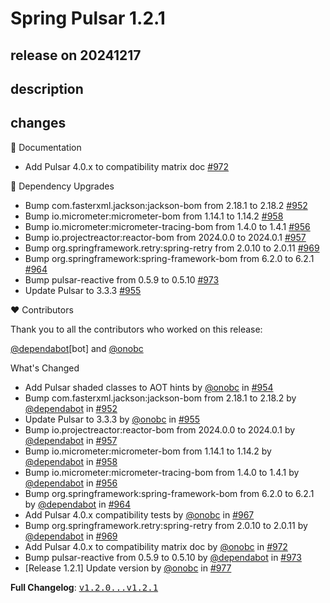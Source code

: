 # Spring Pulsar 1.2.1

## release on 20241217
## description
## changes
📔 Documentation

* Add Pulsar 4.0.x to compatibility matrix doc <a href="https://github.com/spring-projects/spring-pulsar/pull/972" data-hovercard-type="pull_request" data-hovercard-url="/spring-projects/spring-pulsar/pull/972/hovercard">#972</a>

🔨 Dependency Upgrades

* Bump com.fasterxml.jackson:jackson-bom from 2.18.1 to 2.18.2 <a href="https://github.com/spring-projects/spring-pulsar/pull/952" data-hovercard-type="pull_request" data-hovercard-url="/spring-projects/spring-pulsar/pull/952/hovercard">#952</a>
* Bump io.micrometer:micrometer-bom from 1.14.1 to 1.14.2 <a href="https://github.com/spring-projects/spring-pulsar/pull/958" data-hovercard-type="pull_request" data-hovercard-url="/spring-projects/spring-pulsar/pull/958/hovercard">#958</a>
* Bump io.micrometer:micrometer-tracing-bom from 1.4.0 to 1.4.1 <a href="https://github.com/spring-projects/spring-pulsar/pull/956" data-hovercard-type="pull_request" data-hovercard-url="/spring-projects/spring-pulsar/pull/956/hovercard">#956</a>
* Bump io.projectreactor:reactor-bom from 2024.0.0 to 2024.0.1 <a href="https://github.com/spring-projects/spring-pulsar/pull/957" data-hovercard-type="pull_request" data-hovercard-url="/spring-projects/spring-pulsar/pull/957/hovercard">#957</a>
* Bump org.springframework.retry:spring-retry from 2.0.10 to 2.0.11 <a href="https://github.com/spring-projects/spring-pulsar/pull/969" data-hovercard-type="pull_request" data-hovercard-url="/spring-projects/spring-pulsar/pull/969/hovercard">#969</a>
* Bump org.springframework:spring-framework-bom from 6.2.0 to 6.2.1 <a href="https://github.com/spring-projects/spring-pulsar/pull/964" data-hovercard-type="pull_request" data-hovercard-url="/spring-projects/spring-pulsar/pull/964/hovercard">#964</a>
* Bump pulsar-reactive from 0.5.9 to 0.5.10 <a href="https://github.com/spring-projects/spring-pulsar/pull/973" data-hovercard-type="pull_request" data-hovercard-url="/spring-projects/spring-pulsar/pull/973/hovercard">#973</a>
* Update Pulsar to 3.3.3 <a href="https://github.com/spring-projects/spring-pulsar/pull/955" data-hovercard-type="pull_request" data-hovercard-url="/spring-projects/spring-pulsar/pull/955/hovercard">#955</a>

❤️ Contributors

Thank you to all the contributors who worked on this release:

<a class="user-mention notranslate" data-hovercard-type="organization" data-hovercard-url="/orgs/dependabot/hovercard" data-octo-click="hovercard-link-click" data-octo-dimensions="link_type:self" href="https://github.com/dependabot">@dependabot</a>[bot] and <a class="user-mention notranslate" data-hovercard-type="user" data-hovercard-url="/users/onobc/hovercard" data-octo-click="hovercard-link-click" data-octo-dimensions="link_type:self" href="https://github.com/onobc">@onobc</a>

What's Changed

* Add Pulsar shaded classes to AOT hints by <a class="user-mention notranslate" data-hovercard-type="user" data-hovercard-url="/users/onobc/hovercard" data-octo-click="hovercard-link-click" data-octo-dimensions="link_type:self" href="https://github.com/onobc">@onobc</a> in <a class="issue-link js-issue-link" data-error-text="Failed to load title" data-id="2724828005" data-permission-text="Title is private" data-url="https://github.com/spring-projects/spring-pulsar/issues/954" data-hovercard-type="pull_request" data-hovercard-url="/spring-projects/spring-pulsar/pull/954/hovercard" href="https://github.com/spring-projects/spring-pulsar/pull/954">#954</a>
* Bump com.fasterxml.jackson:jackson-bom from 2.18.1 to 2.18.2 by <a class="user-mention notranslate" data-hovercard-type="organization" data-hovercard-url="/orgs/dependabot/hovercard" data-octo-click="hovercard-link-click" data-octo-dimensions="link_type:self" href="https://github.com/dependabot">@dependabot</a> in <a class="issue-link js-issue-link" data-error-text="Failed to load title" data-id="2700735297" data-permission-text="Title is private" data-url="https://github.com/spring-projects/spring-pulsar/issues/952" data-hovercard-type="pull_request" data-hovercard-url="/spring-projects/spring-pulsar/pull/952/hovercard" href="https://github.com/spring-projects/spring-pulsar/pull/952">#952</a>
* Update Pulsar to 3.3.3 by <a class="user-mention notranslate" data-hovercard-type="user" data-hovercard-url="/users/onobc/hovercard" data-octo-click="hovercard-link-click" data-octo-dimensions="link_type:self" href="https://github.com/onobc">@onobc</a> in <a class="issue-link js-issue-link" data-error-text="Failed to load title" data-id="2725342117" data-permission-text="Title is private" data-url="https://github.com/spring-projects/spring-pulsar/issues/955" data-hovercard-type="pull_request" data-hovercard-url="/spring-projects/spring-pulsar/pull/955/hovercard" href="https://github.com/spring-projects/spring-pulsar/pull/955">#955</a>
* Bump io.projectreactor:reactor-bom from 2024.0.0 to 2024.0.1 by <a class="user-mention notranslate" data-hovercard-type="organization" data-hovercard-url="/orgs/dependabot/hovercard" data-octo-click="hovercard-link-click" data-octo-dimensions="link_type:self" href="https://github.com/dependabot">@dependabot</a> in <a class="issue-link js-issue-link" data-error-text="Failed to load title" data-id="2731830399" data-permission-text="Title is private" data-url="https://github.com/spring-projects/spring-pulsar/issues/957" data-hovercard-type="pull_request" data-hovercard-url="/spring-projects/spring-pulsar/pull/957/hovercard" href="https://github.com/spring-projects/spring-pulsar/pull/957">#957</a>
* Bump io.micrometer:micrometer-bom from 1.14.1 to 1.14.2 by <a class="user-mention notranslate" data-hovercard-type="organization" data-hovercard-url="/orgs/dependabot/hovercard" data-octo-click="hovercard-link-click" data-octo-dimensions="link_type:self" href="https://github.com/dependabot">@dependabot</a> in <a class="issue-link js-issue-link" data-error-text="Failed to load title" data-id="2731830529" data-permission-text="Title is private" data-url="https://github.com/spring-projects/spring-pulsar/issues/958" data-hovercard-type="pull_request" data-hovercard-url="/spring-projects/spring-pulsar/pull/958/hovercard" href="https://github.com/spring-projects/spring-pulsar/pull/958">#958</a>
* Bump io.micrometer:micrometer-tracing-bom from 1.4.0 to 1.4.1 by <a class="user-mention notranslate" data-hovercard-type="organization" data-hovercard-url="/orgs/dependabot/hovercard" data-octo-click="hovercard-link-click" data-octo-dimensions="link_type:self" href="https://github.com/dependabot">@dependabot</a> in <a class="issue-link js-issue-link" data-error-text="Failed to load title" data-id="2731830290" data-permission-text="Title is private" data-url="https://github.com/spring-projects/spring-pulsar/issues/956" data-hovercard-type="pull_request" data-hovercard-url="/spring-projects/spring-pulsar/pull/956/hovercard" href="https://github.com/spring-projects/spring-pulsar/pull/956">#956</a>
* Bump org.springframework:spring-framework-bom from 6.2.0 to 6.2.1 by <a class="user-mention notranslate" data-hovercard-type="organization" data-hovercard-url="/orgs/dependabot/hovercard" data-octo-click="hovercard-link-click" data-octo-dimensions="link_type:self" href="https://github.com/dependabot">@dependabot</a> in <a class="issue-link js-issue-link" data-error-text="Failed to load title" data-id="2737409551" data-permission-text="Title is private" data-url="https://github.com/spring-projects/spring-pulsar/issues/964" data-hovercard-type="pull_request" data-hovercard-url="/spring-projects/spring-pulsar/pull/964/hovercard" href="https://github.com/spring-projects/spring-pulsar/pull/964">#964</a>
* Add Pulsar 4.0.x compatibility tests by <a class="user-mention notranslate" data-hovercard-type="user" data-hovercard-url="/users/onobc/hovercard" data-octo-click="hovercard-link-click" data-octo-dimensions="link_type:self" href="https://github.com/onobc">@onobc</a> in <a class="issue-link js-issue-link" data-error-text="Failed to load title" data-id="2739355163" data-permission-text="Title is private" data-url="https://github.com/spring-projects/spring-pulsar/issues/967" data-hovercard-type="pull_request" data-hovercard-url="/spring-projects/spring-pulsar/pull/967/hovercard" href="https://github.com/spring-projects/spring-pulsar/pull/967">#967</a>
* Bump org.springframework.retry:spring-retry from 2.0.10 to 2.0.11 by <a class="user-mention notranslate" data-hovercard-type="organization" data-hovercard-url="/orgs/dependabot/hovercard" data-octo-click="hovercard-link-click" data-octo-dimensions="link_type:self" href="https://github.com/dependabot">@dependabot</a> in <a class="issue-link js-issue-link" data-error-text="Failed to load title" data-id="2741289742" data-permission-text="Title is private" data-url="https://github.com/spring-projects/spring-pulsar/issues/969" data-hovercard-type="pull_request" data-hovercard-url="/spring-projects/spring-pulsar/pull/969/hovercard" href="https://github.com/spring-projects/spring-pulsar/pull/969">#969</a>
* Add Pulsar 4.0.x to compatibility matrix doc by <a class="user-mention notranslate" data-hovercard-type="user" data-hovercard-url="/users/onobc/hovercard" data-octo-click="hovercard-link-click" data-octo-dimensions="link_type:self" href="https://github.com/onobc">@onobc</a> in <a class="issue-link js-issue-link" data-error-text="Failed to load title" data-id="2743579975" data-permission-text="Title is private" data-url="https://github.com/spring-projects/spring-pulsar/issues/972" data-hovercard-type="pull_request" data-hovercard-url="/spring-projects/spring-pulsar/pull/972/hovercard" href="https://github.com/spring-projects/spring-pulsar/pull/972">#972</a>
* Bump pulsar-reactive from 0.5.9 to 0.5.10 by <a class="user-mention notranslate" data-hovercard-type="organization" data-hovercard-url="/orgs/dependabot/hovercard" data-octo-click="hovercard-link-click" data-octo-dimensions="link_type:self" href="https://github.com/dependabot">@dependabot</a> in <a class="issue-link js-issue-link" data-error-text="Failed to load title" data-id="2743897346" data-permission-text="Title is private" data-url="https://github.com/spring-projects/spring-pulsar/issues/973" data-hovercard-type="pull_request" data-hovercard-url="/spring-projects/spring-pulsar/pull/973/hovercard" href="https://github.com/spring-projects/spring-pulsar/pull/973">#973</a>
* [Release 1.2.1] Update version by <a class="user-mention notranslate" data-hovercard-type="user" data-hovercard-url="/users/onobc/hovercard" data-octo-click="hovercard-link-click" data-octo-dimensions="link_type:self" href="https://github.com/onobc">@onobc</a> in <a class="issue-link js-issue-link" data-error-text="Failed to load title" data-id="2745680571" data-permission-text="Title is private" data-url="https://github.com/spring-projects/spring-pulsar/issues/977" data-hovercard-type="pull_request" data-hovercard-url="/spring-projects/spring-pulsar/pull/977/hovercard" href="https://github.com/spring-projects/spring-pulsar/pull/977">#977</a>

<strong>Full Changelog</strong>: <a class="commit-link" href="https://github.com/spring-projects/spring-pulsar/compare/v1.2.0...v1.2.1"><tt>v1.2.0...v1.2.1</tt></a>

